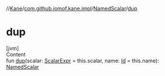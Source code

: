 //[Kane](../../index.md)/[com.github.jomof.kane.impl](../index.md)/[NamedScalar](index.md)/[dup](dup.md)



# dup  
[jvm]  
Content  
fun [dup](dup.md)(scalar: [ScalarExpr](../../com.github.jomof.kane/-scalar-expr/index.md) = this.scalar, name: [Id](../index.md#%5Bcom.github.jomof.kane.impl%2FId%2F%2F%2FPointingToDeclaration%2F%5D%2FClasslikes%2F-1187754638) = this.name): [NamedScalar](index.md)  



